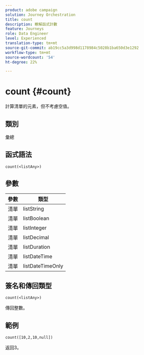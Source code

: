 ```yaml
---
product: adobe campaign
solution: Journey Orchestration
title: count
description: 瞭解函式計數
feature: Journeys
role: Data Engineer
level: Experienced
translation-type: tm+mt
source-git-commit: ab19cc5a3d998d1178984c5028b1ba650d3e1292
workflow-type: tm+mt
source-wordcount: '54'
ht-degree: 22%

---
```



# count {#count}

計算清單的元素，但不考慮空值。

## 類別

彙總

## 函式語法

`count(<listAny>)`

## 參數

| 參數 | 類型 |
|-----------|------------------|
| 清單 | listString |
| 清單 | listBoolean |
| 清單 | listInteger |
| 清單 | listDecimal |
| 清單 | listDuration |
| 清單 | listDateTime |
| 清單 | listDateTimeOnly |

## 簽名和傳回類型

`count(<listAny>)`

傳回整數。

## 範例

`count([10,2,10,null])`

返回3。

